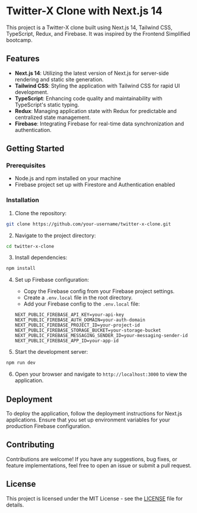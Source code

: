 # Twitter-X Clone with Next.js 14

This project is a Twitter-X clone built using Next.js 14, Tailwind CSS, TypeScript, Redux, and Firebase. It was inspired by the Frontend Simplified bootcamp.

## Features

- **Next.js 14**: Utilizing the latest version of Next.js for server-side rendering and static site generation.
- **Tailwind CSS**: Styling the application with Tailwind CSS for rapid UI development.
- **TypeScript**: Enhancing code quality and maintainability with TypeScript's static typing.
- **Redux**: Managing application state with Redux for predictable and centralized state management.
- **Firebase**: Integrating Firebase for real-time data synchronization and authentication.

## Getting Started

### Prerequisites

- Node.js and npm installed on your machine
- Firebase project set up with Firestore and Authentication enabled

### Installation

1. Clone the repository:

```bash
git clone https://github.com/your-username/twitter-x-clone.git
```

2. Navigate to the project directory:

```bash
cd twitter-x-clone
```

3. Install dependencies:

```bash
npm install
```

4. Set up Firebase configuration:

   - Copy the Firebase config from your Firebase project settings.
   - Create a `.env.local` file in the root directory.
   - Add your Firebase config to the `.env.local` file:

   ```plaintext
   NEXT_PUBLIC_FIREBASE_API_KEY=your-api-key
   NEXT_PUBLIC_FIREBASE_AUTH_DOMAIN=your-auth-domain
   NEXT_PUBLIC_FIREBASE_PROJECT_ID=your-project-id
   NEXT_PUBLIC_FIREBASE_STORAGE_BUCKET=your-storage-bucket
   NEXT_PUBLIC_FIREBASE_MESSAGING_SENDER_ID=your-messaging-sender-id
   NEXT_PUBLIC_FIREBASE_APP_ID=your-app-id
   ```

5. Start the development server:

```bash
npm run dev
```

6. Open your browser and navigate to `http://localhost:3000` to view the application.

## Deployment

To deploy the application, follow the deployment instructions for Next.js applications. Ensure that you set up environment variables for your production Firebase configuration.

## Contributing

Contributions are welcome! If you have any suggestions, bug fixes, or feature implementations, feel free to open an issue or submit a pull request.

## License

This project is licensed under the MIT License - see the [LICENSE](LICENSE) file for details.

